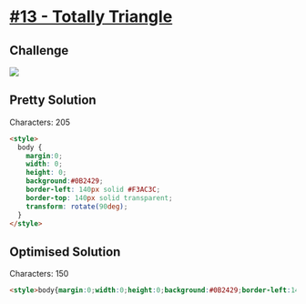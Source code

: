 # [#13 - Totally Triangle](https://cssbattle.dev/play/13)

## Challenge

![](https://cssbattle.dev/targets/13.png)


## Pretty Solution

Characters: 205

```HTML
<style>
  body {
	margin:0;
    width: 0;
    height: 0;
    background:#0B2429;
    border-left: 140px solid #F3AC3C;	
    border-top: 140px solid transparent;    
	transform: rotate(90deg);
  }
</style>
```

## Optimised Solution

Characters: 150

```HTML
<style>body{margin:0;width:0;height:0;background:#0B2429;border-left:140px solid #F3AC3C;border-top: 140px solid transparent;transform:rotate(90deg)}
```